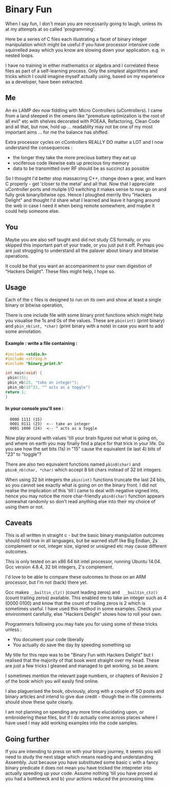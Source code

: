 # Binary Fun

When I say fun, I don't mean you are necessarily going to laugh, unless its at my attempts at so called 'programming'.

Here be a series of C files each illustrating a facet of binary integer manipulation which might be useful if you have processor intensive code squirrelled away which you know are slowing down your application. e.g. in nested loops. 

I have no training in either mathematics or algebra and I correlated these files as part of a self-learning process. Only the simplest algorithms and tricks which I could imagine myself actually using, based on my experience as a developer, have been extracted.

## Me

An ex LAMP dev now fiddling with Micro Controllers (uControllers). I came from a land steeped in the omens like "premature optimization is the root of all evil" etc with shelves decorated with POEAA, Refactoring, Clean Code and all that, but now, hold up ... readablity may not be one of my most important aims ... for me the balance has shifted.

Extra processor cycles on cControllers REALLY DO matter a LOT and I now understand the consequences :

* the longer they take the more precious battery they eat up 
* vociferous code likewise eats up precious tiny memory
* data to be transmitted over RF should be as succinct as possible

So I thought I'd better stop massacring C++, change down a gear, and learn C properly - get 'closer to the metal' and all that. Now that I appreciate uController ports and muliple I/O switching it makes sense to now go on and fully grok binary/bitwise ops.  Hence I ploughed merrily thru "Hackers Delight" and thought I'd share what I learned and leave it hanging around the web in case I need it when being remote somewhere, and maybe it could help someone else.

## You

Maybe you are also self taught and did not study CS formally, or you skipped this important part of your trade, or you just put it off. Perhaps you are just struggling to understand all the palaver about binary and bitwise operations. 

It could be that you want an accompaniment to your own digestion of "Hackers Delight". These files might help, I hope so.

## Usage

Each of the c files is designed to run on its own and show at least a single binary or bitwise operation, 

There is one include file with some binary print functions which might help you visualise the 1s and 0s of the values.
These are `pbin(int)` (print binary) and `pbin_nb(int, *char)` (print binary with a note) in case you want to add some annotation.

#### Example : write a file containing  :

```c 
#include <stdio.h>
#include <string.h
#include "binary_print.h" 

int main(void) {
 pbin(15);
 pbin_nb(23, "take an integer");
 pbin_nb(15^23, "^ acts as a toggle")
return 1;
}
```

#### In your console you'll see :

```console 
  0000 1111	(15)
  0001 0111	(23)  <-- take an integer
  0001 1000	(24)  <-- ^ acts as a toggle
```
Now play around with values 'till your brain figures out what is going on, and where on earth you may finally find a place for that trick in your life. Do you see how the set bits (1s) in "15" cause the equivalent (ie last 4) bits of "23" to "toggle"?

There are also two equivalent functions named `pbin8(char)` and `pbin8_nb(char, *char)` which accept 8 bit chars instead of 32 bit integers.

When using 32 bit integers the `pbin(int)` functions truncate the last 24 bits, so you cannot see exactly what is going on on the binary front. I did not realise the implication of this 'till I came to deal with negative signed ints, hence you may notice the more char-friendly `pbin8(char)` function appears somewhat randomly so don't read anything else into their my choice of using them or not. 

## Caveats

This is all written in straight c - but the basic binary manipulation outcomes should hold true in all languages, but be warned stuff like Big Endian, 2s complement or not, integer size, signed or unsigned etc may cause different outcomes.

This is only tested on an x86 64 bit intel processor, running Ubuntu 14.04. Gcc version 4.8.4, 32 bit integers, 2's complement.

I'd love to be able to compare these outcomes to those on an ARM processor, but I'm not (back) there yet.

Gcc makes `__builtin_clz()` (count leading zeros) and ` __builtin_ctz()` (count trailing zeros) available. This enabled me to take an integer such as 4 (0000 0100) and know that the count of trailing zeros is 2 which is sometimes useful. I have used this method in some examples. Check your environment carefully, else "Hackers Delight" shows how to roll your own.

Programmers following you may hate you for using some of these tricks unless :

* You document your code liberally
* You actually do save the day by speeding something up

My title for this repo was to be "Binary Fun with Hackers Delight" but I realised that the majority of that book went straight over my head. These are just a few tricks I gleaned and managed to get working, so be aware.

I sometimes mention the relevant page numbers, or chapters of Revision 2 of the book which you will easily find online. 

I also plaguerised the book, obviously, along with a couple of SO posts and binary articles and intend to give due credit - though the in-file comments should show these quite clearly.

I am not planning on spending any more time elucidating upon, or embroidering these files, but if I do actually come across places where I have used I may add working examples into the code samples.

## Going further

If you are intending to press on with your binary journey, it seems you will need to study the next stage which means reading and understanding Assembly. Just because you have substituted some basic c with a fancy binary predicate it does not mean you have tricked the intepreter into actually speeding up your code. 
Assume nothing 'till you have proved a) you had a bottleneck and b) your actions reduced the processing time. 
